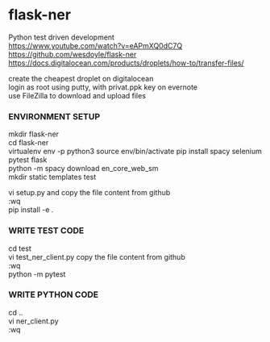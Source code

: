 # flask-ner
Python test driven development  
https://www.youtube.com/watch?v=eAPmXQ0dC7Q  
https://github.com/wesdoyle/flask-ner  
https://docs.digitalocean.com/products/droplets/how-to/transfer-files/  

create the cheapest droplet on digitalocean  
login as root using putty, with privat.ppk key on evernote  
use FileZilla to download and upload files  

### ENVIRONMENT SETUP  
mkdir flask-ner  
cd flask-ner  
virtualenv env -p python3
source env/bin/activate
pip install spacy selenium pytest flask  
python -m spacy download en_core_web_sm  
mkdir static templates test  

vi setup.py and copy the file content from github  
:wq  
pip install -e .  

### WRITE TEST CODE  
cd test  
vi test_ner_client.py copy the file content from github  
:wq  
python -m pytest  

### WRITE PYTHON CODE  
cd ..  
vi ner_client.py  
:wq  





